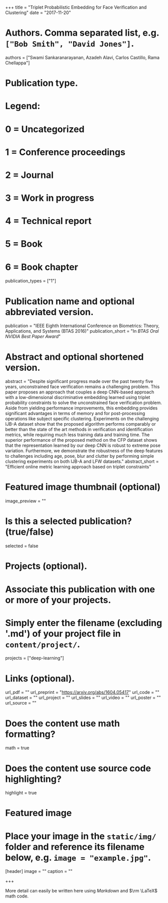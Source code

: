 +++
title = "Triplet Probabilistic Embedding for Face Verification and Clustering"
date = "2017-11-20"

# Authors. Comma separated list, e.g. `["Bob Smith", "David Jones"]`.
authors = ["Swami Sankaranarayanan, Azadeh Alavi, Carlos Castillo, Rama Chellappa"]

# Publication type.
# Legend:
# 0 = Uncategorized
# 1 = Conference proceedings
# 2 = Journal
# 3 = Work in progress
# 4 = Technical report
# 5 = Book
# 6 = Book chapter
publication_types = ["1"]

# Publication name and optional abbreviated version.
publication = "IEEE Eighth International Conference on Biometrics: Theory, Applications, and Systems (BTAS 2016)"
publication_short = "In *BTAS* *Oral* *NVIDIA Best Paper Award*"

# Abstract and optional shortened version.
abstract = "Despite significant progress made over the past twenty five years, unconstrained face verification remains a challenging problem. This paper proposes an approach that couples a deep CNN-based approach with a low-dimensional discriminative embedding learned using triplet probability constraints to solve the unconstrained face verification problem. Aside from yielding performance improvements, this embedding provides significant advantages in terms of memory and for post-processing operations like subject specific clustering. Experiments on the challenging IJB-A dataset show that the proposed algorithm performs comparably or better than the state of the art methods in verification and identification metrics, while requiring much less training data and training time. The superior performance of the proposed method on the CFP dataset shows that the representation learned by our deep CNN is robust to extreme pose variation. Furthermore, we demonstrate the robustness of the deep features to challenges including age, pose, blur and clutter by performing simple clustering experiments on both IJB-A and LFW datasets."
abstract_short = "Efficient online metric learning approach based on triplet constraints"

# Featured image thumbnail (optional)
image_preview = ""

# Is this a selected publication? (true/false)
selected = false

# Projects (optional).
#   Associate this publication with one or more of your projects.
#   Simply enter the filename (excluding '.md') of your project file in `content/project/`.
projects = ["deep-learning"]

# Links (optional).
url_pdf = ""
url_preprint = "https://arxiv.org/abs/1604.05417"
url_code = ""
url_dataset = ""
url_project = ""
url_slides = ""
url_video = ""
url_poster = ""
url_source = ""

# Does the content use math formatting?
math = true

# Does the content use source code highlighting?
highlight = true

# Featured image
# Place your image in the `static/img/` folder and reference its filename below, e.g. `image = "example.jpg"`.
[header]
image = ""
caption = ""

+++

More detail can easily be written here using *Markdown* and $\rm \LaTeX$ math code.
